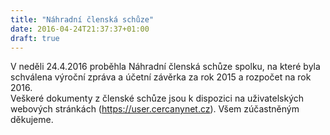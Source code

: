 ```yaml
---
title: "Náhradní členská schůze"
date: 2016-04-24T21:37:37+01:00
draft: true
---
```


V neděli 24.4.2016 proběhla Náhradní členská schůze spolku, na které byla schválena výroční zpráva a účetní závěrka za rok 2015 a rozpočet na rok 2016.  
Veškeré dokumenty z členské schůze jsou k dispozici na uživatelských webových stránkách (https://user.cercanynet.cz). 
Všem zúčastněným děkujeme.